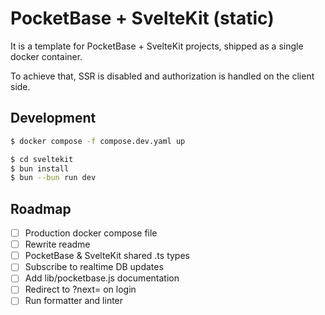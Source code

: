# PocketBase + SvelteKit (static)

It is a template for PocketBase + SvelteKit projects, shipped as a single docker container.

To achieve that, SSR is disabled and authorization is handled on the client side.

## Development

```bash
$ docker compose -f compose.dev.yaml up
```

```bash
$ cd sveltekit
$ bun install
$ bun --bun run dev
```

## Roadmap

- [ ] Production docker compose file
- [ ] Rewrite readme
- [ ] PocketBase & SvelteKit shared .ts types
- [ ] Subscribe to realtime DB updates
- [ ] Add lib/pocketbase.js documentation
- [ ] Redirect to ?next= on login
- [ ] Run formatter and linter
